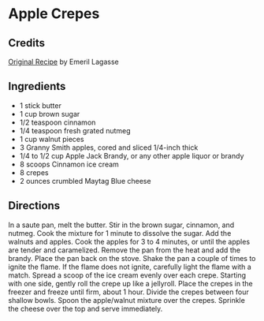 # Apple Crepes 

<!-- BEGIN content -->

## Credits

[Original Recipe](http://www.foodtv.com/foodtv/recipe/0,6255,5447,00.html "http://www.foodtv.com/foodtv/recipe/0,6255,5447,00.html") by Emeril Lagasse

## Ingredients

- 1 stick butter 
- 1 cup brown sugar 
- 1/2 teaspoon cinnamon 
- 1/4 teaspoon fresh grated nutmeg 
- 1 cup walnut pieces 
- 3 Granny Smith apples, cored and sliced 1/4-inch thick 
- 1/4 to 1/2 cup Apple Jack Brandy, or any other apple liquor or brandy 
- 8 scoops Cinnamon ice cream 
- 8 crepes 
- 2 ounces crumbled Maytag Blue cheese

## Directions

In a saute pan, melt the butter. Stir in the brown sugar, cinnamon, and nutmeg. Cook the mixture for 1 minute to dissolve the sugar. Add the walnuts and apples. Cook the apples for 3 to 4 minutes, or until the apples are tender and caramelized. Remove the pan from the heat and add the brandy. Place the pan back on the stove. Shake the pan a couple of times to ignite the flame. If the flame does not ignite, carefully light the flame with a match. Spread a scoop of the ice cream evenly over each crepe. Starting with one side, gently roll the crepe up like a jellyroll. Place the crepes in the freezer and freeze until firm, about 1 hour. Divide the crepes between four shallow bowls. Spoon the apple/walnut mixture over the crepes. Sprinkle the cheese over the top and serve immediately.

<!-- END content -->

